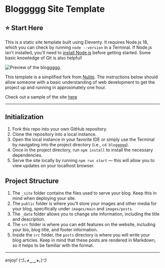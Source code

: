 # Bloggggg Site Template

## ⭐️ Start Here

This is a static site template built using Eleventy. It requires Node.js 18, which you can check by running `node --version` in a Terminal. If Node.js isn't installed, you'll need to [install Node.js](https://nodejs.org/en/download/) before getting started. Some basic knowledge of Git is also helpful!

![Preview of the bloggggg.](https://imgur.com/Joa0QWC.png)


This template is a simplified fork from [Nulite](https://github.com/codingpotions/nulite). The instructions below should allow someone with a basic understanding of web development to get the project up and running in approximately one hour.

Check out a sample of the site [here](https://crashing-russia-brief.on-fleek.app/)

---

## Initialization

1. Fork this repo into your own GitHub repository.
2. Clone the repository into a local instance.
3. Open the local instance in your favorite IDE or simply use the Terminal by navigating into the project directory (i.e., `cd bloggggg`).
4. Once in the project directory, run `npm install` to install the necessary dependencies.
5. Serve the site locally by running `npm run start` — this will allow you to view updates on your localhost browser.

## Project Structure

1. The `_site` folder contains the files used to serve your blog. Keep this in mind when deploying your site.
2. The `public` folder is where you’ll store your images and other media for your blog, specifically under `images/main` and `images/posts`.
3. The `_data` folder allows you to change site information, including the title and description.
4. The `src` folder is where you can edit features on the website, including your bio, blog title, and footer information.
5. Inside the `src` folder, the `posts` directory is where you will write your blog articles. Keep in mind that these posts are rendered in Markdown, so it helps to be familiar with the format.

---

enjoy! (づ｡◕‿‿◕｡)づ 
